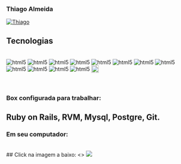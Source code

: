###  Thiago Almeida 
[![Thiago](https://github-readme-stats.vercel.app/api?username=codeinsid&show_icons=true&theme=dark#gh-dark-mode-only)](https://github.com/codeinsid/github-readme-stats#gh-dark-mode-only)  

## Tecnologias
<div style="display inline_block"><br/>
    <img align="center" alt="html5" src="https://img.shields.io/badge/Ruby-CC342D?style=for-the-badge&logo=ruby&logoColor=white" /> 
     <img align="center" alt="html5" src="https://img.shields.io/badge/Ruby_on_Rails-CC0000?style=for-the-badge&logo=ruby-on-rails&logoColor=white" />
       <!-- <img align="center" alt="html5" src="https://camo.githubusercontent.com/b54d2e6bf5f15ddf3dd884b7d1bf21c7d5cc8798d119d74a6538c1a1b583a49b/68747470733a2f2f696d672e736869656c64732e696f2f62616467652f446f636b65722d3234393645443f7374796c653d666f722d7468652d6261646765266c6f676f3d646f636b6572266c6f676f436f6c6f723d7768697465" /> -->
        <img align="center" alt="html5" src="https://img.shields.io/badge/Heroku-430098?style=for-the-badge&logo=heroku&logoColor=white" />
       <img align="center" alt="html5" src="https://img.shields.io/badge/GIT-E44C30?style=for-the-badge&logo=git&logoColor=white" />
        <img align="center" alt="html5" src="https://img.shields.io/badge/PostgreSQL-316192?style=for-the-badge&logo=postgresql&logoColor=white" />
         <img align="center" alt="html5" src="https://img.shields.io/badge/MySQL-005C84?style=for-the-badge&logo=mysql&logoColor=white" />
          <img align="center" alt="html5" src="https://img.shields.io/badge/GitHub-100000?style=for-the-badge&logo=github&logoColor=white" />
           <img align="center" alt="html5" src="https://img.shields.io/badge/PHP-777BB4?style=for-the-badge&logo=php&logoColor=white" />
            <img align="center" alt="html5" src="https://img.shields.io/badge/Node.js-43853D?style=for-the-badge&logo=node.js&logoColor=white" />
            <img align="center" alt="html5" src="https://img.shields.io/badge/HTML5-E34F26?style=for-the-badge&logo=html5&logoColor=white" />
            <img align="center" alt="html5" src="https://img.shields.io/badge/CSS3-1572B6?style=for-the-badge&logo=css3&logoColor=white" />
            <img align="center" alt="html5" src="https://img.shields.io/badge/JavaScript-323330?style=for-the-badge&logo=javascript&logoColor=F7DF1E" />
                 <img align="center" alt="html5" src="https://encrypted-tbn0.gstatic.com/images?q=tbn:ANd9GcTwespLTIyRBvVI2CUcwDqTM0L9cIy0wuluCIvWKfn7mWCew8Zd" height="20 widght="50" /> </div> </br></br>

### Box configurada para trabalhar: 
## Ruby on Rails, RVM, Mysql, Postgre, Git.  
### Em seu computador:
</br>
## Click na imagem a baixo: 
<>
<a href="https://app.vagrantup.com/Codeinsid/boxes/rails-dev-20"><img src="https://howtoprogram.xyz/wp-content/uploads/2016/07/Install-Vagrant-On-Ubuntu.png" class="media-object  img-responsive img-thumbnail"></a>
